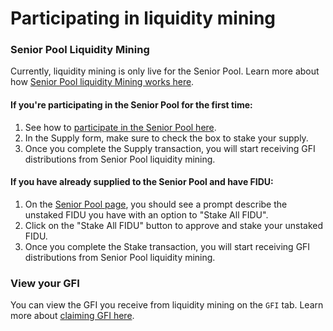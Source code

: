 # Participating in liquidity mining

### Senior Pool Liquidity Mining

Currently, liquidity mining is only live for the Senior Pool. Learn more about how [Senior Pool liquidity Mining works here](../protocol-mechanics/investor-incentives/senior-pool-liquidity-mining.md).

#### If you're participating in the Senior Pool for the first time:

1. See how to [participate in the Senior Pool here](participating-in-the-senior-pool.md).
2. In the Supply form, make sure to check the box to stake your supply.&#x20;
3. Once you complete the Supply transaction, you will start receiving GFI distributions from Senior Pool liquidity mining.

#### If you have already supplied to the Senior Pool and have FIDU:

1. On the [Senior Pool page](https://app.goldfinch.finance/pools/senior), you should see a prompt describe the unstaked FIDU you have with an option to "Stake All FIDU".
2. Click on the "Stake All FIDU" button to approve and stake your unstaked FIDU.
3. Once you complete the Stake transaction, you will start receiving GFI distributions from Senior Pool liquidity mining.

### View your GFI

You can view the GFI you receive from liquidity mining on the `GFI` tab. Learn more about [claiming GFI here](claiming-gfi-distributions.md).
